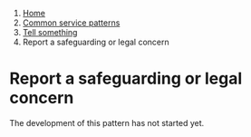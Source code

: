 1.  [Home](/docs/core/contents)
2.	[Common service patterns](/docs/core/common-service-patterns/overview)
3.  [Tell something](/docs/documentation/core/common-service-patterns/service-patterns/tell-something/overview)
4.  Report a safeguarding or legal concern

# Report a safeguarding or legal concern

The development of this pattern has not started yet.
